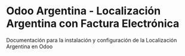 # Odoo Argentina - Localización Argentina con Factura Electrónica
Documentación para la instalación y configuración de la Localización Argentina en Odoo

